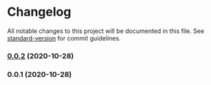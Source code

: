 # Changelog

All notable changes to this project will be documented in this file. See [standard-version](https://github.com/conventional-changelog/standard-version) for commit guidelines.

### [0.0.2](https://github.com/filsuck/nuxt-blurhash/compare/v0.0.1...v0.0.2) (2020-10-28)

### 0.0.1 (2020-10-28)
